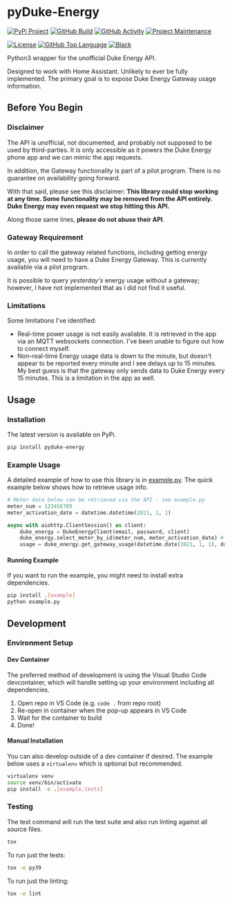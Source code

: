 # pyDuke-Energy

[![PyPi Project][pypi-shield]][pypi]
[![GitHub Build][build-shield]][build]
[![GitHub Activity][commits-shield]][commits]
[![Project Maintenance][maintenance-shield]][user_profile]

[![License][license-shield]](LICENSE)
[![GitHub Top Language][language-shield]][language]
[![Black][black-shield]][black]

Python3 wrapper for the unofficial Duke Energy API.

Designed to work with Home Assistant. Unlikely to ever be fully implemented. The primary goal is to expose Duke Energy Gateway usage information.

## Before You Begin

### Disclaimer

The API is unofficial, not documented, and probably not supposed to be used by third-parties. It is only accessible as it powers the Duke Energy phone app and we can mimic the app requests.

In addition, the Gateway functionality is part of a pilot program. There is no guarantee on availability going forward.

With that said, please see this disclaimer: **This library could stop working at any time. Some functionality may be removed from the API entirely. Duke Energy may even request we stop hitting this API.**

Along those same lines, **please do not abuse their API**.

### Gateway Requirement

In order to call the gateway related functions, including getting energy usage, you will need to have a Duke Energy Gateway. This is currently available via a pilot program.

It is possible to query _yesterday's_ energy usage without a gateway; however, I have not implemented that as I did not find it useful.

### Limitations

Some limitations I've identified:

- Real-time power usage is not easily available. It is retrieved in the app via an MQTT websockets connection. I've been unable to figure out how to connect myself.
- Non-real-time Energy usage data is down to the minute, but doesn't appear to be reported every minute and I see delays up to 15 minutes. My best guess is that the gateway only sends data to Duke Energy every 15 minutes. This is a limitation in the app as well.

## Usage

### Installation

The latest version is available on PyPi.

```bash
pip install pyduke-energy
```

### Example Usage

A detailed example of how to use this library is in [example.py](example.py). The quick example below shows how to retrieve usage info.

```python
# Meter data below can be retrieved via the API - see example.py
meter_num = 123456789
meter_activation_date = datetime.datetime(2021, 1, 1)

async with aiohttp.ClientSession() as client:
    duke_energy = DukeEnergyClient(email, password, client)
    duke_energy.select_meter_by_id(meter_num, meter_activation_date) # NB: can also use MeterInfo from API with select_meter()
    usage = duke_energy.get_gateway_usage(datetime.date(2021, 1, 1), datetime.date(2021, 1, 2))
```

#### Running Example

If you want to run the example, you might need to install extra dependencies.

```bash
pip install .[example]
python example.py
```

## Development

### Environment Setup

#### Dev Container

The preferred method of development is using the Visual Studio Code devcontainer, which will handle setting up your environment including all dependencies.

1. Open repo in VS Code (e.g. `code .` from repo root)
2. Re-open in container when the pop-up appears in VS Code
3. Wait for the container to build
4. Done!

#### Manual Installation

You can also develop outside of a dev container if desired. The example below uses a `virtualenv` which is optional but recommended.

```bash
virtualenv venv
source venv/bin/activate
pip install -e .[example,tests]
```

### Testing

The test command will run the test suite and also run linting against all source files.

```bash
tox
```

To run just the tests:

```bash
tox -e py39
```

To run just the linting:

```bash
tox -e lint
```

[black]: https://github.com/psf/black
[black-shield]: https://img.shields.io/badge/code%20style-black-000000.svg?style=for-the-badge
[commits-shield]: https://img.shields.io/github/commit-activity/y/mjmeli/pyduke-energy.svg?style=for-the-badge
[commits]: https://github.com/mjmeli/pyduke-energy/commits/main
[license-shield]: https://img.shields.io/github/license/mjmeli/pyduke-energy.svg?style=for-the-badge
[maintenance-shield]: https://img.shields.io/badge/maintainer-%40mjmeli-blue.svg?style=for-the-badge
[pypi-shield]: https://img.shields.io/pypi/v/pyduke-energy?style=for-the-badge
[pypi]: https://pypi.org/project/pyduke-energy/
[build-shield]: https://img.shields.io/github/workflow/status/mjmeli/pyduke-energy/Linting?style=for-the-badge
[build]: https://github.com/mjmeli/ha-duke-energy-gateway/actions/workflows/tests.yaml
[language-shield]: https://img.shields.io/github/languages/top/mjmeli/pyduke-energy?style=for-the-badge
[language]: https://github.com/mjmeli/ha-duke-energy-gateway/search?l=python
[user_profile]: https://github.com/mjmeli
